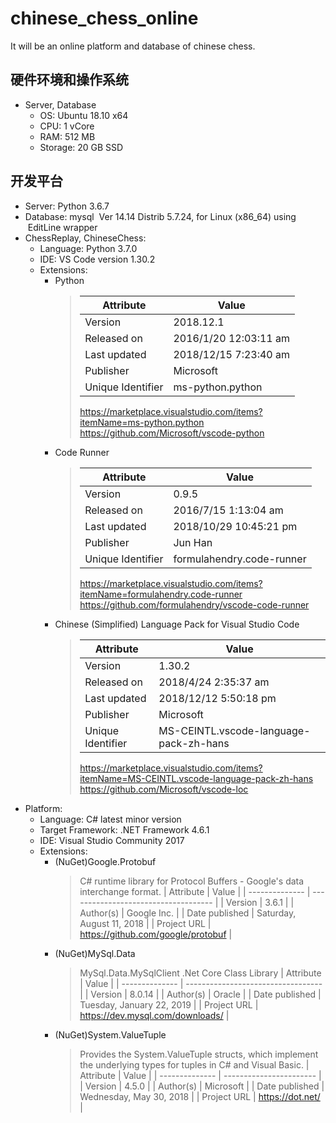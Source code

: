 # chinese_chess_online

It will be an online platform and database of chinese chess.

## 硬件环境和操作系统

* Server, Database
  * OS: Ubuntu 18.10 x64
  * CPU: 1 vCore
  * RAM: 512 MB
  * Storage: 20 GB SSD

## 开发平台

* Server: Python 3.6.7
* Database: mysql
    &nbsp;Ver 14.14 Distrib 5.7.24, for Linux (x86_64) using
    &nbsp;EditLine wrapper
* ChessReplay, ChineseChess:
  * Language: Python 3.7.0
  * IDE: VS Code version 1.30.2
  * Extensions:
    * Python
      > | Attribute         | Value                 |
      > | ----------------- | --------------------- |
      > | Version           | 2018.12.1             |
      > | Released on       | 2016/1/20 12:03:11 am |
      > | Last updated      | 2018/12/15 7:23:40 am |
      > | Publisher         | Microsoft             |
      > | Unique Identifier | ms-python.python      |
      >
      > <https://marketplace.visualstudio.com/items?itemName=ms-python.python>  
      > <https://github.com/Microsoft/vscode-python>
    * Code Runner
      > | Attribute         | Value                     |
      > | ----------------- | ------------------------- |
      > | Version           | 0.9.5                     |
      > | Released on       | 2016/7/15 1:13:04 am      |
      > | Last updated      | 2018/10/29 10:45:21 pm    |
      > | Publisher         | Jun Han                   |
      > | Unique Identifier | formulahendry.code-runner |
      >
      > <https://marketplace.visualstudio.com/items?itemName=formulahendry.code-runner>  
      > <https://github.com/formulahendry/vscode-code-runner>
    * Chinese (Simplified) Language Pack for Visual Studio Code
      > | Attribute         | Value                                  |
      > | ----------------- | -------------------------------------- |
      > | Version           | 1.30.2                                 |
      > | Released on       | 2018/4/24 2:35:37 am                   |
      > | Last updated      | 2018/12/12 5:50:18 pm                  |
      > | Publisher         | Microsoft                              |
      > | Unique Identifier | MS-CEINTL.vscode-language-pack-zh-hans |
      >
      > <https://marketplace.visualstudio.com/items?itemName=MS-CEINTL.vscode-language-pack-zh-hans>  
      > <https://github.com/Microsoft/vscode-loc>
* Platform:
  * Language: C# latest minor version
  * Target Framework: .NET Framework 4.6.1
  * IDE: Visual Studio Community 2017
  * Extensions:
    * (NuGet)Google.Protobuf
      > C# runtime library for Protocol Buffers -
      > Google's data interchange format.
      > | Attribute      | Value                                |
      > | -------------- | ------------------------------------ |
      > | Version        | 3.6.1                                |
      > | Author(s)      | Google Inc.                          |
      > | Date published | Saturday, August 11, 2018            |
      > | Project URL    | <https://github.com/google/protobuf> |
    * (NuGet)MySql.Data
      > MySql.Data.MySqlClient .Net Core Class Library
      > | Attribute      | Value                              |
      > | -------------- | ---------------------------------- |
      > | Version        | 8.0.14                             |
      > | Author(s)      | Oracle                             |
      > | Date published | Tuesday, January 22, 2019          |
      > | Project URL    | <https://dev.mysql.com/downloads/> |
    * (NuGet)System.ValueTuple
      > Provides the System.ValueTuple structs, which implement
      > the underlying types for tuples in C# and Visual Basic.
      > | Attribute      | Value                   |
      > | -------------- | ----------------------- |
      > | Version        | 4.5.0                   |
      > | Author(s)      | Microsoft               |
      > | Date published | Wednesday, May 30, 2018 |
      > | Project URL    | <https://dot.net/>      |
